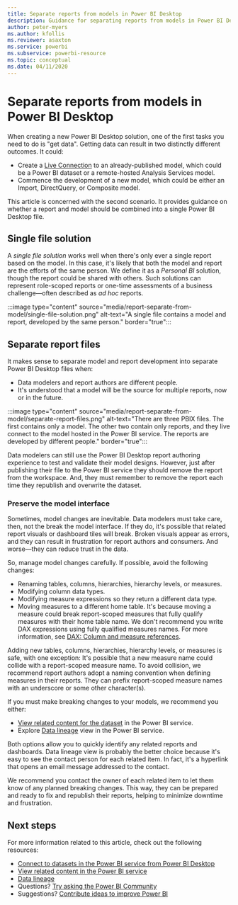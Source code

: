 ```yaml
---
title: Separate reports from models in Power BI Desktop
description: Guidance for separating reports from models in Power BI Desktop.
author: peter-myers
ms.author: kfollis
ms.reviewer: asaxton
ms.service: powerbi
ms.subservice: powerbi-resource
ms.topic: conceptual
ms.date: 04/11/2020
---
```


# Separate reports from models in Power BI Desktop

When creating a new Power BI Desktop solution, one of the first tasks you need to do is "get data". Getting data can result in two distinctly different outcomes. It could:

- Create a [Live Connection](../connect-data/desktop-report-lifecycle-datasets.md) to an already-published model, which could be a Power BI dataset or a remote-hosted Analysis Services model.
- Commence the development of a new model, which could be either an Import, DirectQuery, or Composite model.

This article is concerned with the second scenario. It provides guidance on whether a report and model should be combined into a single Power BI Desktop file.

## Single file solution

A _single file solution_ works well when there's only ever a single report based on the model. In this case, it's likely that both the model and report are the efforts of the same person. We define it as a _Personal BI_ solution, though the report could be shared with others. Such solutions can represent role-scoped reports or one-time assessments of a business challenge—often described as _ad hoc_ reports.

:::image type="content" source="media/report-separate-from-model/single-file-solution.png" alt-text="A single file contains a model and report, developed by the same person." border="true":::

## Separate report files

It makes sense to separate model and report development into separate Power BI Desktop files when:

- Data modelers and report authors are different people.
- It's understood that a model will be the source for multiple reports, now or in the future.

:::image type="content" source="media/report-separate-from-model/separate-report-files.png" alt-text="There are three PBIX files. The first contains only a model. The other two contain only reports, and they live connect to the model hosted in the Power BI service. The reports are developed by different people." border="true":::

Data modelers can still use the Power BI Desktop report authoring experience to test and validate their model designs. However, just after publishing their file to the Power BI service they should remove the report from the workspace. And, they must remember to remove the report each time they republish and overwrite the dataset.

### Preserve the model interface

Sometimes, model changes are inevitable. Data modelers must take care, then, not the break the model interface. If they do, it's possible that related report visuals or dashboard tiles will break. Broken visuals appear as errors, and they can result in frustration for report authors and consumers. And worse—they can reduce trust in the data.

So, manage model changes carefully. If possible, avoid the following changes:

- Renaming tables, columns, hierarchies, hierarchy levels, or measures.
- Modifying column data types.
- Modifying measure expressions so they return a different data type.
- Moving measures to a different home table. It's because moving a measure could break report-scoped measures that fully qualify measures with their home table name. We don't recommend you write DAX expressions using fully qualified measures names. For more information, see [DAX: Column and measure references](/dax/best-practices/dax-column-measure-references).

Adding new tables, columns, hierarchies, hierarchy levels, or measures is safe, with one exception: It's possible that a new measure name could collide with a report-scoped measure name. To avoid collision, we recommend report authors adopt a naming convention when defining measures in their reports. They can prefix report-scoped measure names with an underscore or some other character(s).

If you must make breaking changes to your models, we recommend you either:

- [View related content for the dataset](../consumer/end-user-related.md) in the Power BI service.
- Explore [Data lineage](../collaborate-share/service-data-lineage.md) view in the Power BI service.

Both options allow you to quickly identify any related reports and dashboards. Data lineage view is probably the better choice because it's easy to see the contact person for each related item. In fact, it's a hyperlink that opens an email message addressed to the contact.

We recommend you contact the owner of each related item to let them know of any planned breaking changes. This way, they can be prepared and ready to fix and republish their reports, helping to minimize downtime and frustration.

## Next steps

For more information related to this article, check out the following resources:

- [Connect to datasets in the Power BI service from Power BI Desktop](../connect-data/desktop-report-lifecycle-datasets.md)
- [View related content in the Power BI service](../consumer/end-user-related.md)
- [Data lineage](../collaborate-share/service-data-lineage.md)
- Questions? [Try asking the Power BI Community](https://community.powerbi.com/)
- Suggestions? [Contribute ideas to improve Power BI](https://ideas.powerbi.com/)